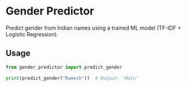 # Gender Predictor

Predict gender from Indian names using a trained ML model (TF-IDF + Logistic Regression).

## Usage

```python
from gender_predictor import predict_gender

print(predict_gender("Ramesh"))  # Output: 'Male'

